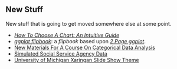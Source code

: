 ## New Stuff

New stuff that is going to get moved somewhere else at some point.

* [*How To Choose A Chart: An Intuitive Guide*](https://agrogan1.github.io/newstuff/how-to-choose-a-chart-intuitive/how-to-choose-a-chart-intuitive.html)
* [*ggplot flipbook*](https://agrogan1.github.io/newstuff/ggplot-flipbook/ggplot-flipbook.html#1): a *flipbook* based upon [*2 Page ggplot*](https://agrogan1.github.io/R/two-page-ggplot2/two-page-ggplot2.pdf).
* [New Materials For A Course On Categorical Data Analysis](https://agrogan1.github.io/newstuff/categorical/)
* [Simulated Social Service Agency Data](./social-service-agency)
* [University of Michigan Xaringan Slide Show Theme](./xaringan-themes)

